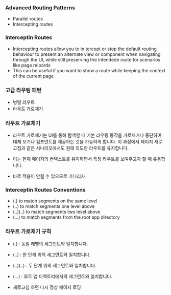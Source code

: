 ### Advanced Routing Patterns

- Parallel routes
- Intercepting routes

### Interceptin Routes

- Intercepting routes allow you to in tercept or stop the default routing behaviour to present an alternate view or component when navigating through the UI, while still preserving the intendede route for scenarios like page reloards
- This can be useful if you want to show a route while keeping the context of the current page

### 고급 라우팅 패턴

- 병렬 라우트
- 라우트 가로채기

### 라우트 가로채기

- 라우트 가로채기는 UI를 통해 탐색할 때 기본 라우팅 동작을 가로채거나 중단하여 대체 보기나 컴포넌트를 제공하는 것을 가능하게 합니다. 이 과정에서 페이지 새로고침과 같은 시나리오에서도 원래 의도한 라우트를 유지합니다.
- 이는 현재 페이지의 컨텍스트를 유지하면서 특정 라우트를 보여주고자 할 때 유용합니다.

- 바로 적용이 안될 수 있으므로 기다리자

### Interceptin Routes Conventions
- (.) to match segments on the same level
- (..) to match segments one level above 
- (..)(..) to match segments two level above
- (...) to match segments from the root app directory

### 라우트 가로채기 규칙
- (.) : 동일 레벨의 세그먼트와 일치합니다.
- (..) : 한 단계 위의 세그먼트와 일치합니다.
- (..)(..) : 두 단계 위의 세그먼트와 일치합니다.
- (...) : 루트 앱 디렉토리에서의 세그먼트와 일치합니다.


- 새로고침 하면 다시 정상 페이지 로딩